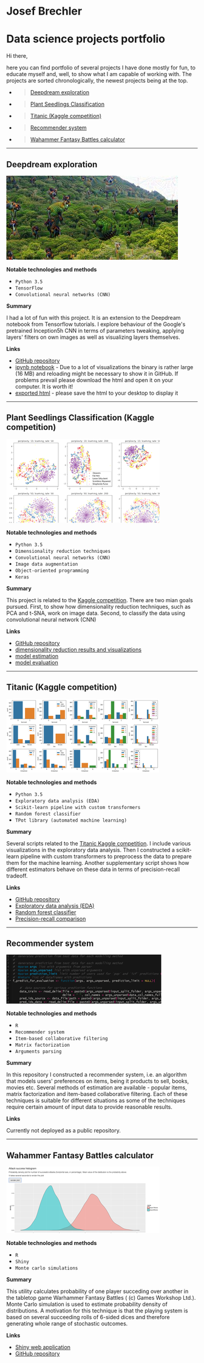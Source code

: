 # Josef Brechler
# Data science projects portfolio

Hi there, 

here you can find portfolio of several projects I have done mostly for fun, to educate myself and, well, to show what I am capable of working with. The projects are sorted chronologically, the newest projects being at the top.

 - >[Deepdream exploration](#deep)
 - >[Plant Seedlings Classification](#plants)
 - >[Titanic (Kaggle competition)](#titanic)
 - >[Recommender system](#reco)
 - >[Wahammer Fantasy Battles calculator](#wfb)

___

<a id='deep'></a>
## Deepdream exploration

![prales](./images/prales.jpg)


**Notable technologies and methods**

 - `Python 3.5`
 - `TensorFlow`
 - `Convolutional neural networks (CNN)`
 
**Summary**

I had a lot of fun with this project. It is an extension to the Deepdream notebook from Tensorflow tutorials. I explore behaviour of the Google's pretrained Inception5h CNN in terms of parameters tweaking, applying layers' filters on own images as well as visualizing layers themselves.
 
**Links**

 - [GitHub repository](https://github.com/pepaczz/deepdream_exploration)
 - [ipynb notebook](https://github.com/pepaczz/deepdream_exploration/blob/master/codes/deepdream_explor_20180403a.ipynb) - Due to a lot of visualizations the binary is rather large (16 MB) and reloading might be necessary to show it in GitHub. If problems prevail please download the html and open it on your computer. It is worth it!
 - [exported html](https://raw.githubusercontent.com/pepaczz/deepdream_exploration/master/codes/deepdream_explor_20180403a.html) - please save the html to your desktop to display it

___

<a id='plants'></a>
## Plant Seedlings Classification (Kaggle competition)

![t_sne](https://github.com/pepaczz/projects_portfolio/blob/master/images/t_sne.png)

**Notable technologies and methods**

 - `Python 3.5`
 - `Dimensionality reduction techniques`
 - `Convolutional neural networks (CNN)`
 - `Image data augmentation`
 - `Object-oriented programming`
 - `Keras`

**Summary**

This project is related to the [Kaggle competition](https://www.kaggle.com/c/plant-seedlings-classification). There are two mian goals pursued. First, to show how dimensionality reduction techniques, such as PCA and t-SNA, work on image data. Second, to classify the data using convolutional neural network (CNN)

**Links**

 - [GitHub repository](https://github.com/pepaczz/kaggle_plants/blob/master/README.md)
 - [dimensionality reduction results and visualizations](https://github.com/pepaczz/kaggle_plants/blob/master/codes/plants_dimension_reduce_20180405b.ipynb)
 - [model estimation](https://github.com/pepaczz/kaggle_plants/blob/master/codes/plants_cnn_model_fit_20180415c.py)
 - [model evaluation](https://github.com/pepaczz/kaggle_plants/blob/master/codes/plants_cnn_model_evaluation_20180410c.ipynb)

___

<a id='titanic'></a>
## Titanic (Kaggle competition)

![titanic_eda](https://github.com/pepaczz/projects_portfolio/blob/master/images/titanic_eda.png)

**Notable technologies and methods**

 - `Python 3.5`
 - `Exploratory data analysis (EDA)`
 - `Scikit-learn pipeline with custom transformers`
 - `Random forest classifier`
 - `TPot library (automated machine learning)`

**Summary**

Several scripts related to the [Titanic Kaggle competition](https://www.kaggle.com/c/titanic). I include various visualizations in the exploratory data analysis. Then I constructed a scikit-learn pipeline with custom transformers to preprocess the data to prepare them for the machine learning. Another supplementary script shows how different estimators behave on these data in terms of precision-recall tradeoff.

**Links**

 - [GitHub repository](https://github.com/pepaczz/kaggle_titanic)
 - [Exploratory data analysis (EDA)](https://github.com/pepaczz/kaggle_titanic/blob/master/codes/exploratory_analysis_Kaggle_submission_20180307.ipynb)
 - [Random forest classifier](https://github.com/pepaczz/kaggle_titanic/blob/master/codes/submission_RandomForestClassifier_20180307a.py)
 - [Precision-recall comparison](https://github.com/pepaczz/kaggle_titanic/blob/master/codes/precision_recall_comparison_20180326.ipynb)

___

<a id='reco'></a>
## Recommender system

![reco_system](https://github.com/pepaczz/projects_portfolio/blob/master/images/reco_system.png)

**Notable technologies and methods**

 - `R`
 - `Recommender system`
 - `Item-based collaborative filtering`
 - `Matrix factorization`
 - `Arguments parsing`
 
**Summary**

In this repository I constructed a recommender system, i.e. an algorithm that models users' preferences on items, being it products to sell, books, movies etc. Several methods of estimation are available - popular items, matrix factorization and item-based collaborative filtering. Each of these techniques is suitable for different situations as some of the techniques require certain amount of input data to provide reasonable results.

**Links**

Currently not deployed as a public repository.

___

<a id='wfb'></a>
## Wahammer Fantasy Battles calculator

![wh_calc](https://github.com/pepaczz/projects_portfolio/blob/master/images/wh_calc.png)

**Notable technologies and methods**

 - `R`
 - `Shiny`
 - `Monte carlo simulations`
 
**Summary**

This utility calculates probability of one player succeding over another in the tabletop game Warhammer Fantasy Battles ( (c) Games Workshop Ltd.). Monte Carlo simulation is used to estimate probability density of distributions. A motivation for this technique is that the playing system is based on several succeeding rolls of 6-sided dices and therefore generating whole range of stochastic outcomes.

**Links**

 - [Shiny web application](https://josefbre.shinyapps.io/Warhammer_probCalculator_v_0_1/)
 - [GitHub repository](https://github.com/pepaczz/warhammer)
